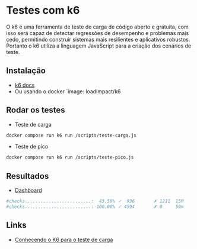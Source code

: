 # Testes com k6
O k6 é uma ferramenta de teste de carga de código aberto e gratuita, com isso será capaz de detectar regressões de desempenho e problemas mais cedo, permitindo construir sistemas mais resilientes e aplicativos robustos. Portanto o k6 utiliza a linguagem JavaScript para a criação dos cenários de teste.

## Instalação
- [k6 docs](https://k6.io/docs/get-started/installation/)
- Ou usando o docker `image: loadimpact/k6

## Rodar os testes
- Teste de carga
```bash
docker compose run k6 run /scripts/teste-carga.js
```

- Teste de pico
```bash
docker compose run k6 run /scripts/teste-pico.js
```

## Resultados
- [Dashboard](http://localhost:3030/d/k6/k6-load-testing-results?orgId=1&refresh=5s)
```bash
#checks.........................:  43.59% ✓  936       ✗ 1211  15M
#checks.........................: 100.00% ✓ 4594       ✗ 0     50m
```

## Links
- [Conhecendo o K6 para o teste de carga](https://medium.com/xp-inc/conhecendo-o-k6-para-testes-de-carga-943a0489de1e)
